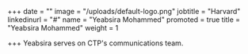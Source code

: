 +++
date = ""
image = "/uploads/default-logo.png"
jobtitle = "Harvard"
linkedinurl = "#"
name = "Yeabsira Mohammed"
promoted = true
title = "Yeabsira Mohammed"
weight = 1

+++
Yeabsira serves on CTP's communications team.